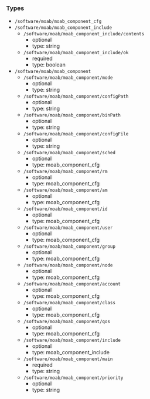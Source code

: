 ### Types

- `/software/moab/moab_component_cfg`
- `/software/moab/moab_component_include`
    - `/software/moab/moab_component_include/contents`
        - optional
        - type: string
    - `/software/moab/moab_component_include/ok`
        - required
        - type: boolean
- `/software/moab/moab_component`
    - `/software/moab/moab_component/mode`
        - optional
        - type: string
    - `/software/moab/moab_component/configPath`
        - optional
        - type: string
    - `/software/moab/moab_component/binPath`
        - optional
        - type: string
    - `/software/moab/moab_component/configFile`
        - optional
        - type: string
    - `/software/moab/moab_component/sched`
        - optional
        - type: moab_component_cfg
    - `/software/moab/moab_component/rm`
        - optional
        - type: moab_component_cfg
    - `/software/moab/moab_component/am`
        - optional
        - type: moab_component_cfg
    - `/software/moab/moab_component/id`
        - optional
        - type: moab_component_cfg
    - `/software/moab/moab_component/user`
        - optional
        - type: moab_component_cfg
    - `/software/moab/moab_component/group`
        - optional
        - type: moab_component_cfg
    - `/software/moab/moab_component/node`
        - optional
        - type: moab_component_cfg
    - `/software/moab/moab_component/account`
        - optional
        - type: moab_component_cfg
    - `/software/moab/moab_component/class`
        - optional
        - type: moab_component_cfg
    - `/software/moab/moab_component/qos`
        - optional
        - type: moab_component_cfg
    - `/software/moab/moab_component/include`
        - optional
        - type: moab_component_include
    - `/software/moab/moab_component/main`
        - required
        - type: string
    - `/software/moab/moab_component/priority`
        - optional
        - type: string

